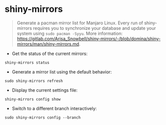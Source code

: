 # shiny-mirrors

> Generate a pacman mirror list for Manjaro Linux.
> Every run of shiny-mirrors requires you to synchronize your database and update your system using `sudo pacman -Syyu`.
> More information: <https://gitlab.com/Arisa_Snowbell/shiny-mirrors/-/blob/domina/shiny-mirrors/man/shiny-mirrors.md>.

- Get the status of the current mirrors:

`shiny-mirrors status`

- Generate a mirror list using the default behavior:

`sudo shiny-mirrors refresh`

- Display the current settings file:

`shiny-mirrors config show`

- Switch to a different branch interactively:

`sudo shiny-mirrors config --branch`

